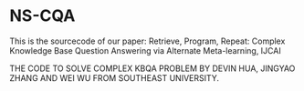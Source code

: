 # NS-CQA

This is the sourcecode of our paper: Retrieve, Program, Repeat: Complex Knowledge Base Question Answering via Alternate Meta-learning, IJCAI

THE CODE TO SOLVE COMPLEX KBQA PROBLEM BY DEVIN HUA, JINGYAO ZHANG AND WEI WU FROM SOUTHEAST UNIVERSITY.
